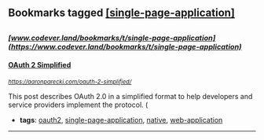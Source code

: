 ## Bookmarks tagged [[single-page-application]](https://www.codever.land/search?q=[single-page-application])

_<sup><sup>[www.codever.land/bookmarks/t/single-page-application](https://www.codever.land/bookmarks/t/single-page-application)</sup></sup>_
---
#### [OAuth 2 Simplified](https://aaronparecki.com/oauth-2-simplified/)
_<sup>https://aaronparecki.com/oauth-2-simplified/</sup>_

This post describes OAuth 2.0 in a simplified format to help developers and service providers implement the protocol. (
* **tags**: [oauth2](../tagged/oauth2.md), [single-page-application](../tagged/single-page-application.md), [native](../tagged/native.md), [web-application](../tagged/web-application.md)
---
